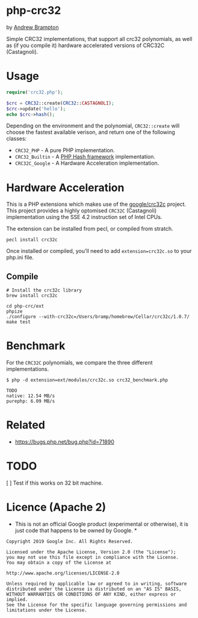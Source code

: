 # php-crc32

by [Andrew Brampton](https://bramp.net)

Simple CRC32 implementations, that support all crc32 polynomials, as 
well as (if you compile it) hardware accelerated versions of CRC32C (Castagnoli).

# Usage

```php
require('crc32.php');

$crc = CRC32::create(CRC32::CASTAGNOLI);
$crc->update('hello');
echo $crc->hash();
```

Depending on the environment and the polynomial, `CRC32::create` will choose the fastest available verison, and return one of the following classes:

* `CRC32_PHP` - A pure PHP implementation.
* `CRC32_Builtin` - A [PHP Hash framework](http://php.net/manual/en/book.hash.php) implementation.
* `CRC32C_Google` - A Hardware Acceleration implementation.

# Hardware Acceleration

This is a PHP extensions which makes use of the [google/crc32c](https://github.com/google/crc32c) project. This project provides a highly optomised `CRC32C` (Castagnoli) implementation using the SSE 4.2 instruction set of Intel CPUs.

The extension can be installed from pecl, or compiled from stratch.

```shell
pecl install crc32c
```

Once installed or compiled, you'll need to add `extension=crc32c.so` to your php.ini file.

## Compile
```shell
# Install the crc32c library
brew install crc32c

cd php-crc/ext
phpize
./configure --with-crc32c=/Users/bramp/homebrew/Cellar/crc32c/1.0.7/
make test
```

# Benchmark

For the `CRC32C` polynomials, we compare the three different implementations.

```shell
$ php -d extension=ext/modules/crc32c.so crc32_benchmark.php

TODO
native: 12.54 MB/s
purephp: 6.09 MB/s
```

# Related

* https://bugs.php.net/bug.php?id=71890

# TODO

[ ] Test if this works on 32 bit machine.

# Licence (Apache 2)

* This is not an official Google product (experimental or otherwise), it is just code that happens to be owned by Google. *

```
Copyright 2019 Google Inc. All Rights Reserved.

Licensed under the Apache License, Version 2.0 (the "License");
you may not use this file except in compliance with the License.
You may obtain a copy of the License at

http://www.apache.org/licenses/LICENSE-2.0

Unless required by applicable law or agreed to in writing, software
distributed under the License is distributed on an "AS IS" BASIS,
WITHOUT WARRANTIES OR CONDITIONS OF ANY KIND, either express or implied.
See the License for the specific language governing permissions and
limitations under the License.
```
